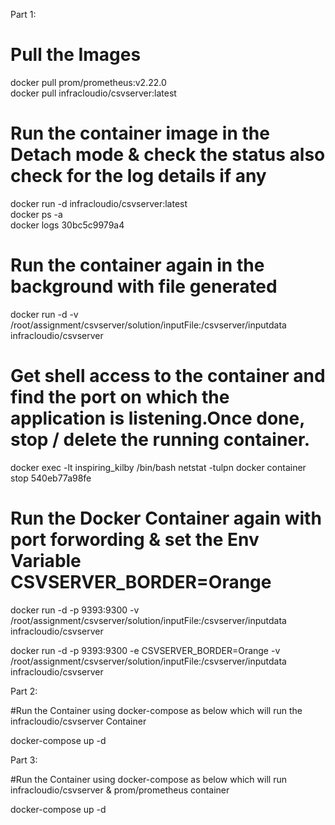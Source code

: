 Part 1:
# Pull the Images
docker pull prom/prometheus:v2.22.0   
docker pull infracloudio/csvserver:latest

# Run the container image in the Detach mode & check the status also check for the log details if any
docker run -d infracloudio/csvserver:latest  
docker ps -a                                 
docker logs 30bc5c9979a4 


# Run the container again in the background with file generated                   
docker run -d -v /root/assignment/csvserver/solution/inputFile:/csvserver/inputdata infracloudio/csvserver

# Get shell access to the container and find the port on which the application is listening.Once done, stop / delete the running container.
docker exec -lt inspiring_kilby /bin/bash
netstat -tulpn
docker container stop 540eb77a98fe

# Run the Docker Container again with port forwording & set the Env Variable CSVSERVER_BORDER=Orange
docker run -d -p 9393:9300 -v /root/assignment/csvserver/solution/inputFile:/csvserver/inputdata infracloudio/csvserver

docker run -d -p 9393:9300 -e CSVSERVER_BORDER=Orange -v /root/assignment/csvserver/solution/inputFile:/csvserver/inputdata infracloudio/csvserver

Part 2:

#Run the Container using docker-compose as below which will run the infracloudio/csvserver Container

docker-compose up -d


Part 3:

#Run the Container using docker-compose as below which will run infracloudio/csvserver & prom/prometheus container

docker-compose up -d

